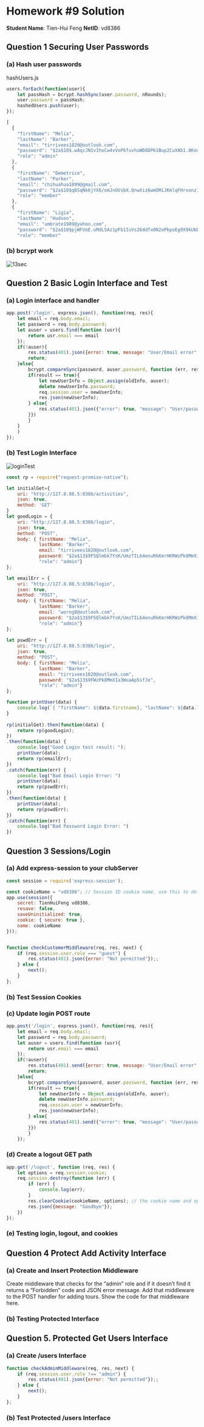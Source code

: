 # Homework #9 Solution
**Student Name**:  Tien-Hui Feng
**NetID**: vd8386


## Question 1 Securing User Passwords

### (a) Hash user passwords

hashUsers.js
``` javascript
users.forEach(function(user){
    let passHash = bcrypt.hashSync(user.password, nRounds);
    user.password = passHash;
    hashedUsers.push(user);    
});

[
  {
    "firstName": "Melia",
    "lastName": "Barker",
    "email": "tirrivees1820@outlook.com",
    "password": "$2a$10$.wAqcJN1vIhoCw4vVoP6fuvhuWD8DP61Bup2CuXAb1.0KouLdqNzq",
    "role": "admin"
  },
  {
    "firstName": "Demetrice",
    "lastName": "Parker",
    "email": "chihuahua1899@gmail.com",
    "password": "$2a$10$q8SqNk6jYX6/omJnOVsbX.QnwXiz6wmOMiJKmlqFHrxxnzIX7lgWG",
    "role": "member"
  },
  {
    "firstName": "Ligia",
    "lastName": "Hudson",
    "email": "umbrate1989@yahoo.com",
    "password": "$2a$10$pjWFUoE.uMdL5Az1pFb1IuVs26ddfx0N2oPkpoEg0X9kUbDzifDVK",
    "role": "member"
```

### (b) bcrypt work
![13sec](images/1b.JPG)


## Question 2 Basic Login Interface and Test

### (a) Login interface and handler
```javascript 
app.post('/login', express.json(), function(req, res){
    let email = req.body.email; 
    let password = req.body.password; 
    let auser = users.find(function (usr){
        return usr.email === email
    });
    if(!auser){
        res.status(401).json({error: true, message: "User/Email error" });
        return;
    }else{
        bcrypt.compareSync(password, auser.password, function (err, result){
        if(result == true){
            let newUserInfo = Object.assign(oldInfo, auser);
            delete newUserInfo.password; 
            req.session.user = newUserInfo; 
            res.json(newUserInfo);
        } else{
            res.status(401).json({"error": true, "message": "User/password error" });
        }}) 
        }
    }
    )
});

```

### (b) Test Login Interface
![loginTest](images/2b.JPG)
```javascript 
const rp = require("request-promise-native");

let initialGet={
    uri: "http://127.8.88.5:8386/activities",
    json: true,
    method: 'GET'
}
let goodLogin = {
    uri: "http://127.8.88.5:8386/login",
    json: true,
    method: "POST",
    body: { firstName: "Melia",
            lastName: "Barker",
            email: "tirrivees1820@outlook.com",
            password: "$2a$13$9FSQlmbk7YsK/UmzTIL64enuRkKmrHKRWzPk8MmXIa3WuaAp5sfJe",
            "role": "admin"} 
};

let emailErr = {
    uri: "http://127.8.88.5:8386/login",
    json: true,
    method: "POST",
    body: { firstName: "Melia",
            lastName: "Barker",
            email: "worng0@outlook.com",
            password: "$2a$13$9FSQlmbk7YsK/UmzTIL64enuRkKmrHKRWzPk8MmXIa3WuaAp5sfJe",
            "role": "admin"} 
};    
    
let pswdErr = {
    uri: "http://127.8.88.5:8386/login",
    json: true,
    method: "POST",
    body: { firstName: "Melia",
            lastName: "Barker",
            email: "tirrivees1820@outlook.com",
            password: "$2a$13$9FWzPk8MmXIa3WuaAp5sfJe",
            "role": "admin"} 
};    

function printUser(data) {
    console.log(`{ "firstName": ${data.firstname}, "lastName": ${data.lastName}, "email": ${data.email}, "password": ${data.password} }  `);
}    
    
rp(initialGet).then(function(data) {
    return rp(goodLogin);
})
.then(function(data) {
    console.log("Good Login test result: ");
    printUser(data);
    return rp(emailErr);
})
.catch(function(err) {
    console.log("Bad Email Login Error: ")
    printUser(data);
    return rp(pswdErr);
})
.then(function(data) {
    printUser(data);
    return rp(pswdErr);
})
.catch(function(err) {
    console.log("Bad Password Login Error: ")
})
```

## Question 3 Sessions/Login

### (a) Add express-session to your clubServer
```javascript
const session = require('express-session');

const cookieName = "vd8386"; // Session ID cookie name, use this to delete cookies too.
app.use(session({
	secret: TienHuiFeng vd8386,
	resave: false,
	saveUninitialized: true,
	cookie: { secure: true },
    name: cookieName
}));


function checkCustomerMiddleware(req, res, next) {
	if (req.session.user.role === "guest") {
		res.status(401).json({error: "Not permitted"});;
	} else {
		next();
	}
};

```

### (b) Test Session Cookies


### (c) Update login POST route
```javascript 
app.post('/login', express.json(), function(req, res){
    let email = req.body.email; 
    let password = req.body.password; 
    let auser = users.find(function (usr){
        return usr.email === email
    });
    if(!auser){
        res.status(401).send({error: true, message: "User/Email error" });
        return;
    }else{
        bcrypt.compareSync(password, auser.password, function (err, result){
        if(result == true){
            let newUserInfo = Object.assign(oldInfo, auser);
            delete newUserInfo.password; 
            req.session.user = newUserInfo; 
            res.json(newUserInfo);
        } else{
            res.status(401).send({"error": true, "message": "User/password error" });
        }}) 
        }
    });

```

### (d) Create a logout GET path 
```javascript 
app.get('/logout', function (req, res) {
	let options = req.session.cookie;
	req.session.destroy(function (err) {
		if (err) {
			console.log(err);
		}
		res.clearCookie(cookieName, options); // the cookie name and options
		res.json({message: "Goodbye"});
	})
});

``` 

### (e) Testing login, logout, and cookies




## Question 4 Protect Add Activity Interface

### (a) Create and Insert Protection Middleware 
Create middleware that checks for the “admin” role and if it doesn’t find it returns a “Forbidden” code and JSON error message. Add that middleware to the POST handler for adding tours. Show the code for that middleware here.


### (b) Testing Protected Interface




## Question 5. Protected Get Users Interface

### (a) Create /users Interface
```javascript 
function checkAdminMiddleware(req, res, next) {
	if (req.session.user.role !== "admin") {
		res.status(401).json({error: "Not permitted"});;
	} else {
		next();
	}
};


```


### (b) Test Protected /users Interface

